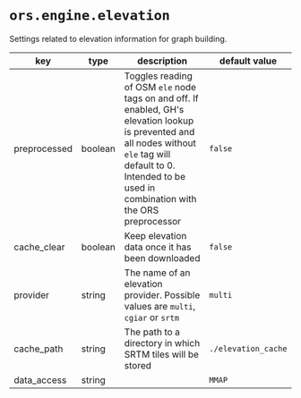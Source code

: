 
# `ors.engine.elevation`

Settings related to elevation information for graph building.

| key          | type    | description                                                                                                                                                                                                       | default value       |
|--------------|---------|-------------------------------------------------------------------------------------------------------------------------------------------------------------------------------------------------------------------|---------------------|
| preprocessed | boolean | Toggles reading of OSM `ele` node tags on and off. If enabled, GH's elevation lookup is prevented and all nodes without `ele` tag will default to 0. Intended to be used in combination with the ORS preprocessor | `false`             |
| cache_clear  | boolean | Keep elevation data once it has been downloaded                                                                                                                                                                   | `false`             |
| provider     | string  | The name of an elevation provider. Possible values are `multi`, `cgiar` or `srtm`                                                                                                                                 | `multi`             |
| cache_path   | string  | The path to a directory in which SRTM tiles will be stored                                                                                                                                                        | `./elevation_cache` |
| data_access  | string  |                                                                                                                                                                                                                   | `MMAP`              |
